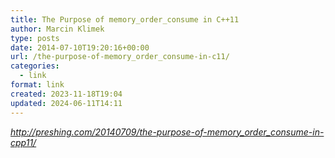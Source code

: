 ```yaml
---
title: The Purpose of memory_order_consume in C++11
author: Marcin Klimek
type: posts
date: 2014-07-10T19:20:16+00:00
url: /the-purpose-of-memory_order_consume-in-c11/
categories:
  - link
format: link
created: 2023-11-18T19:04
updated: 2024-06-11T14:11
---
```

<address>
  <a href="http://preshing.com/20140709/the-purpose-of-memory_order_consume-in-cpp11/">http://preshing.com/20140709/the-purpose-of-memory_order_consume-in-cpp11/</a>
</address>